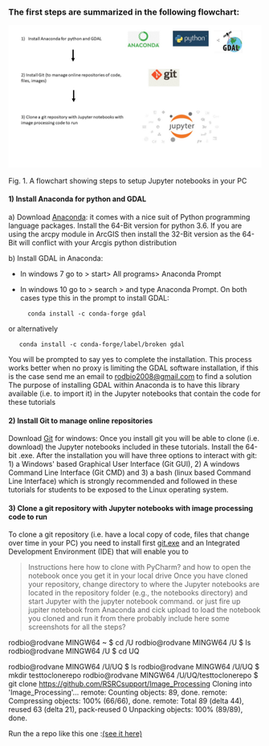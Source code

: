 ### The first steps are summarized in the following flowchart:
 
![flowchart](https://github.com/RSRCsupport/Image_Processing/blob/master/Data/Flowchart_settings.jpg)

Fig. 1. A flowchart showing steps to setup Jupyter notebooks in your PC

#### 1) Install Anaconda for python and GDAL 

a) Download [Anaconda](https://www.anaconda.com/download/): it comes with 
a nice suit of Python programming language packages. Install the 64-Bit version 
for python 3.6. If you are using the arcpy module in ArcGIS then install the 32-Bit version as the 64-Bit will conflict with your Arcgis python distribution 


b) Install GDAL in Anaconda: 

- In windows 7 go to > start> All programs> Anaconda Prompt
- In windows 10 go to > search > and type Anaconda Prompt. On both cases type this in the prompt to install GDAL:
 
 
        conda install -c conda-forge gdal  

or alternatively

       conda install -c conda-forge/label/broken gdal
       
You will be prompted to say yes to complete the installation. This process works better 
when no proxy is limiting the GDAL software installation, if this is the case send me an email to rodbio2008@gmail.com to find a solution
The purpose of installing GDAL within Anaconda is to have this library available 
(i.e. to import it) in the Jupyter notebooks that contain the code for these tutorials

#### 2) Install Git to manage online repositories

Download [Git](https://git-scm.com/downloads) for windows: Once you install git you will be able to clone (i.e. download) 
the Jupyter notebooks included in these tutorials. Install the 64-bit .exe. After the installation you will have three
options to interact with git: 1) a Windows' based Graphical User Interface (Git GUI), 2) A windows Command Line Interface (Git CMD)
and 3) a bash (linux based Command Line Interface) which is strongly recommended and followed in these tutorials for students to be 
exposed to the Linux operating system. 


#### 3) Clone a git repository with Jupyter notebooks with image processing code to run


To clone a git repository (i.e. have a local copy of code, files that change over time in your PC) you need to install first [git.exe](https://git-scm.com/downloads) and an Integrated Development Environment (IDE) that will enable you to  
 
> Instructions here how to clone with PyCharm? and how to open the notebook once you get it in your local drive
> Once you have cloned your repository, change directory to where the Jupyter notebooks are located in the repository folder (e.g., the notebooks directory) and start Jupyter with the jupyter notebook command.
or just fire up jupiter notebook from Anaconda and cick upload to load the notebook you cloned and run it from there
probably include here some screenshots for all the steps?

rodbio@rodvane MINGW64 ~
$ cd /U
rodbio@rodvane MINGW64 /U
$ ls
rodbio@rodvane MINGW64 /U
$ cd UQ

rodbio@rodvane MINGW64 /U/UQ
$ ls
rodbio@rodvane MINGW64 /U/UQ
$ mkdir testtoclonerepo
rodbio@rodvane MINGW64 /U/UQ/testtoclonerepo
$ git clone https://github.com/RSRCsupport/Image_Processing
Cloning into 'Image_Processing'...
remote: Counting objects: 89, done.
remote: Compressing objects: 100% (66/66), done.
remote: Total 89 (delta 44), reused 63 (delta 21), pack-reused 0
Unpacking objects: 100% (89/89), done.

Run the a repo like this one :[(see it here)](https://github.com/RSRCsupport/Image_Processing/blob/master/1_Intro_notebook.ipynb) 
